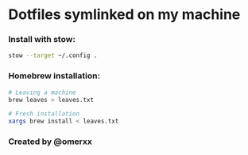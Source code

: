 # Dotfiles symlinked on my machine

### Install with stow:
```bash
stow --target ~/.config .
```

### Homebrew installation:
```bash
# Leaving a machine
brew leaves > leaves.txt

# Fresh installation
xargs brew install < leaves.txt
```
### Created by @omerxx
